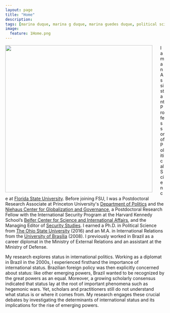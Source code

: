 ```yaml
---
layout: page
title: "Home"
description:
tags: [marina duque, marina g duque, marina guedes duque, political science, international relations, international relations theory, status, international status, hierarchy, international hierarchy, network analysis]
image:
  feature: 1Home.png
---
```




<img src="../images/DuqueHeadshot.JPG" style="width: 465px; margin-right: 25px; margin-left: 0px; margin-top: 0px; margin-bottom: 5px; border-radius: 0px" align="left"> I am an Assistant Professor of Political Science at <a href="http://coss.fsu.edu/polisci/home/" target="_blank">Florida State University</a>. Before joining FSU, I was a Postdoctoral Research Associate at Princeton University's <a href="http://www.princeton.edu/politics/" target="_blank">Department of Politics</a> and the <a href="http://ncgg-new.princeton.edu/" target="_blank">Niehaus Center for Globalization and Governance</a>, a Postdoctoral Research Fellow with the International Security Program at the Harvard Kennedy School’s <a href="http://belfercenter.ksg.harvard.edu/" target="_blank">Belfer Center for Science and International Affairs</a>, and the Managing Editor of <a href="http://www.tandfonline.com/loi/fsst20#.VcJd8DBViko" target="_blank">Security Studies</a>. I earned a Ph.D. in Political Science from <a href="http://polisci.osu.edu/" target="_blank">The Ohio State University</a> (2016) and an M.A. in International Relations from the <a href="http://irel.unb.br/" target="_blank">University of Brasília</a> (2008). I previously worked in Brazil as a career diplomat in the Ministry of External Relations and an assistant at the Ministry of Defense.

My research explores status in international politics. Working as a diplomat in Brazil in the 2000s, I experienced firsthand the importance of international status. Brazilian foreign policy was then explicitly concerned about status: like other emerging powers, Brazil wanted to be recognized by the great powers as an equal. Moreover, a growing scholarly consensus indicated that status lay at the root of important phenomena such as hegemonic wars. Yet, scholars and practitioners still do not understand what status is or where it comes from. My research engages these crucial debates by investigating the determinants of international status and its implications for the rise of emerging powers.
